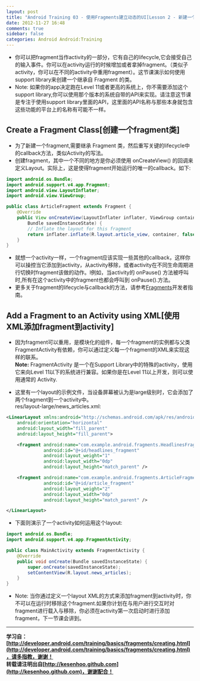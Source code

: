 ```yaml
---
layout: post
title: "Android Training 03 - 使用Fragments建立动态的UI[Lesson 2 - 新建一个Fragment]"
date: 2012-11-27 16:48
comments: true
sidebar: false
categories: Android Android:Training
---
```


* 你可以把fragment当作activity的一部分，它有自己的lifecycle,它会接受自己的输入事件。你可以在activity运行的时候增加或者拿掉fragment。（类似子activity，你可以在不同的activity中重用fragment）。这节课演示如何使用support library来创建一个继承自 Fragment 的类。  
* Note: 如果你的app决定跑在Level 11或者更高的系统上，你不需要添加这个support library,你可以使用那个版本的系统自带的API来实现。请注意这节课是专注于使用support library里面的API，这里面的API名称与那些本身就包含这些功能的平台上的名称有可能不一样。

<!-- more -->

## Create a Fragment Class[创建一个fragment类]
* 为了新建一个fragment,需要继承 Fragment 类，然后重写关键的lifecycle中的callback方法，类似Activity的写法。  
* 创建fragment，其中一个不同的地方是你必须使用 onCreateView() 的回调来定义Layout。实际上，这是使得fragment开始运行的唯一的callback。如下:
```java
import android.os.Bundle;
import android.support.v4.app.Fragment;
import android.view.LayoutInflater;
import android.view.ViewGroup;

public class ArticleFragment extends Fragment {
    @Override
    public View onCreateView(LayoutInflater inflater, ViewGroup container, 
        Bundle savedInstanceState) {
        // Inflate the layout for this fragment
        return inflater.inflate(R.layout.article_view, container, false);
    }
}
```
* 就想一个activity一样，一个fragment应该实现一些其他的callback，这样你可以操控当它添加到activity，从activity移除，或者activity在不同生命周期进行切换时fragment该做的动作。l例如，当activity的 onPause() 方法被呼叫时,所有在这个activity中的fragment也都会呼叫到 onPause().方法。  
* 更多关于fragment的lifecycle与callback的方法，请参考[Fragments](http://developer.android.com/guide/components/fragments.html)开发者指南。

## Add a Fragment to an Activity using XML[使用XML添加fragment到activity]
* 因为fragment可以重用，是模块化的组件，每一个fragment的实例都与父类FragmentActivity有依赖，你可以通过定义每一个fragment的XML来实现这样的联系。  
  **Note:** FragmentActivity 是一个在Support Library中的特殊的activity，使用它来向Level 11以下的系统进行兼容。如果你是在Level 11以上开发，则可以使用通常的 Activity.

* 这里有一个layout的示例文件，当设备屏幕被认为是large级别时，它会添加了两个fragment到一个activity中。  
res/layout-large/news_articles.xml:
```xml
<LinearLayout xmlns:android="http://schemas.android.com/apk/res/android"
    android:orientation="horizontal"
    android:layout_width="fill_parent"
    android:layout_height="fill_parent">

    <fragment android:name="com.example.android.fragments.HeadlinesFragment"
              android:id="@+id/headlines_fragment"
              android:layout_weight="1"
              android:layout_width="0dp"
              android:layout_height="match_parent" />

    <fragment android:name="com.example.android.fragments.ArticleFragment"
              android:id="@+id/article_fragment"
              android:layout_weight="2"
              android:layout_width="0dp"
              android:layout_height="match_parent" />

</LinearLayout>
```
* 下面则演示了一个activity如何运用这个layout:
```java
import android.os.Bundle;
import android.support.v4.app.FragmentActivity;

public class MainActivity extends FragmentActivity {
    @Override
    public void onCreate(Bundle savedInstanceState) {
        super.onCreate(savedInstanceState);
        setContentView(R.layout.news_articles);
    }
}
```

* Note: 当你通过定义一个layout XML的方式来添加fragment到activity时，你不可以在运行时移除这个fragment.如果你计划在与用户进行交互时对fragment进行载入与移除，你必须在activity第一次启动时进行添加fragment，下一节课会讲到。

*********************************
**学习自：[http://developer.android.com/training/basics/fragments/creating.html](http://developer.android.com/training/basics/fragments/creating.html)，请多指教，谢谢！**  
**转载请注明出自[http://kesenhoo.github.com](http://kesenhoo.github.com)，谢谢配合！**






